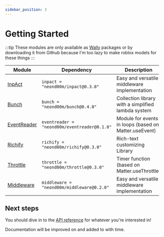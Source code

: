 ```yaml
---
sidebar_position: 3
---
```


# Getting Started

:::tip
These modules are only available as [Wally](https://wally.run/) packages or by downloading it from Github because I'm too lazy to make roblox models for these things
:::

| Module | Dependency | Description |
| -- | -- | -- |
| [InpAct](https://neond00m.github.io/MyPackages/api/InpAct) | `inpact = "neond00m/inpact@0.3.0"` | Easy and versatile middleware implementation |
| [Bunch](https://neond00m.github.io/MyPackages/api/Bunch) | `bunch = "neond00m/bunch@0.4.0"` | Collection library with a simplified lambda system |
| [EventReader](https://neond00m.github.io/MyPackages/api/EventReader) | `eventreader = "neond00m/eventreader@0.1.0"` | Module for events in loops (based on Matter.useEvent) |
| [Richify](https://neond00m.github.io/MyPackages/api/Richify) | `richify = "neond00m/richify@0.3.0"` | Rich-text customizing Library |
| [Throttle](https://neond00m.github.io/MyPackages/api/Throttle) | `throttle = "neond00m/throttle@0.3.0"` | Timer function (based on Matter.useThrottle) |
| [Middleware](https://neond00m.github.io/MyPackages/api/Middleware) | `middleware = "neond00m/middleware@0.2.0"` | Easy and versatile middleware implementation |

## Next steps
You should dive in to the [API reference](/api/InpAct) for whatever you're interested in!

Documentation will be improved on and added to with time.